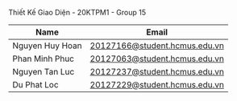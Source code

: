 Thiết Kế Giao Diện - 20KTPM1 - Group 15

| Name            | Email                         |
|-----------------|-------------------------------|
| Nguyen Huy Hoan | 20127166@student.hcmus.edu.vn |
| Phan Minh Phuc  | 20127063@student.hcmus.edu.vn |
| Nguyen Tan Luc  | 20127237@student.hcmus.edu.vn |
| Du Phat Loc     | 20127229@student.hcmus.edu.vn |
